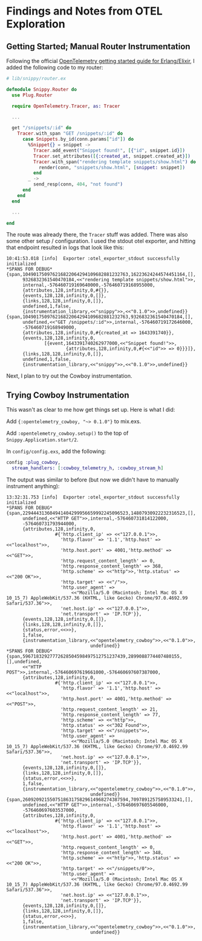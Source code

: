 # Findings and Notes from OTEL Exploration

## Getting Started; Manual Router Instrumentation

Following the official [OpenTelemetry getting started guide for Erlang/Elixir](https://opentelemetry.io/docs/instrumentation/erlang/getting-started/), I added the following code to my router:

```elixir
# lib/snippy/router.ex

defmodule Snippy.Router do
  use Plug.Router

  require OpenTelemetry.Tracer, as: Tracer

  ...

  get "/snippets/:id" do
    Tracer.with_span "GET /snippets/:id" do
      case Snippets.by_id(conn.params["id"]) do
        %Snippet{} = snippet ->
          Tracer.add_event("Snippet found!", [{"id", snippet.id}])
          Tracer.set_attributes([{:created_at, snippet.created_at}])
          Tracer.with_span("rendering template snippets/show.html") do
            render(conn, "snippets/show.html", [snippet: snippet])
          end
        _ ->
          send_resp(conn, 404, "not found")
      end
    end
  end

  ...

end
```

The route was already there, the `Tracer` stuff was added. There was also some
other setup / configuration. I used the stdout otel exporter, and hitting that
endpoint resulted in logs that look like this:

```
10:41:53.018 [info]  Exporter :otel_exporter_stdout successfully initialized
*SPANS FOR DEBUG*
{span,104901750976216822064294109682881232763,16223624244574451164,[],
      9326832361540470184,<<"rendering template snippets/show.html">>,
      internal,-576460719169640000,-576460719168955000,
      {attributes,128,infinity,0,#{}},
      {events,128,128,infinity,0,[]},
      {links,128,128,infinity,0,[]},
      undefined,1,false,
      {instrumentation_library,<<"snippy">>,<<"0.1.0">>,undefined}}
{span,104901750976216822064294109682881232763,9326832361540470184,[],
      undefined,<<"GET /snippets/:id">>,internal,-576460719172646000,
      -576460719168949000,
      {attributes,128,infinity,0,#{created_at => 1643391740}},
      {events,128,128,infinity,0,
              [{event,1643391740262977000,<<"Snippet found!">>,
                      {attributes,128,infinity,0,#{<<"id">> => 0}}}]},
      {links,128,128,infinity,0,[]},
      undefined,1,false,
      {instrumentation_library,<<"snippy">>,<<"0.1.0">>,undefined}}
```

Next, I plan to try out the Cowboy instrumentation.

## Trying Cowboy Instrumentation

This wasn't as clear to me how get things set up. Here is what I did:

Add `{:opentelemetry_cowboy, "~> 0.1.0"}` to mix.exs.

Add `:opentelemetry_cowboy.setup()` to the top of `Snippy.Application.start/2`.

In `config/config.exs`, add the following:

```elixir
config :plug_cowboy,
  stream_handlers: [:cowboy_telemetry_h, :cowboy_stream_h]
```

The output was similar to before (but now we didn't have to manually instrument
anything):

```
13:32:31.753 [info]  Exporter :otel_exporter_stdout successfully initialized
*SPANS FOR DEBUG*
{span,229444313604941404299956659992245096523,14807930922232316523,[],
      undefined,<<"HTTP GET">>,internal,-576460731814122000,
      -576460731793944000,
      {attributes,128,infinity,0,
                  #{'http.client_ip' => <<"127.0.0.1">>,
                    'http.flavor' => '1.1','http.host' => <<"localhost">>,
                    'http.host.port' => 4001,'http.method' => <<"GET">>,
                    'http.request_content_length' => 0,
                    'http.response_content_length' => 368,
                    'http.scheme' => <<"http">>,'http.status' => <<"200 OK">>,
                    'http.target' => <<"/">>,
                    'http.user_agent' =>
                        <<"Mozilla/5.0 (Macintosh; Intel Mac OS X 10_15_7) AppleWebKit/537.36 (KHTML, like Gecko) Chrome/97.0.4692.99 Safari/537.36">>,
                    'net.host.ip' => <<"127.0.0.1">>,
                    'net.transport' => 'IP.TCP'}},
      {events,128,128,infinity,0,[]},
      {links,128,128,infinity,0,[]},
      {status,error,<<>>},
      1,false,
      {instrumentation_library,<<"opentelemetry_cowboy">>,<<"0.1.0">>,
                               undefined}}
*SPANS FOR DEBUG*
{span,59671832927772628504598497512751237439,2899088774407480155,[],undefined,
      <<"HTTP POST">>,internal,-576460697619661000,-576460697607387000,
      {attributes,128,infinity,0,
                  #{'http.client_ip' => <<"127.0.0.1">>,
                    'http.flavor' => '1.1','http.host' => <<"localhost">>,
                    'http.host.port' => 4001,'http.method' => <<"POST">>,
                    'http.request_content_length' => 21,
                    'http.response_content_length' => 77,
                    'http.scheme' => <<"http">>,
                    'http.status' => <<"302 Found">>,
                    'http.target' => <<"/snippets">>,
                    'http.user_agent' =>
                        <<"Mozilla/5.0 (Macintosh; Intel Mac OS X 10_15_7) AppleWebKit/537.36 (KHTML, like Gecko) Chrome/97.0.4692.99 Safari/537.36">>,
                    'net.host.ip' => <<"127.0.0.1">>,
                    'net.transport' => 'IP.TCP'}},
      {events,128,128,infinity,0,[]},
      {links,128,128,infinity,0,[]},
      {status,error,<<>>},
      1,false,
      {instrumentation_library,<<"opentelemetry_cowboy">>,<<"0.1.0">>,
                               undefined}}
{span,260920921550751863175829614968274387594,7097891257589533241,[],
      undefined,<<"HTTP GET">>,internal,-576460697605546000,
      -576460697603537000,
      {attributes,128,infinity,0,
                  #{'http.client_ip' => <<"127.0.0.1">>,
                    'http.flavor' => '1.1','http.host' => <<"localhost">>,
                    'http.host.port' => 4001,'http.method' => <<"GET">>,
                    'http.request_content_length' => 0,
                    'http.response_content_length' => 348,
                    'http.scheme' => <<"http">>,'http.status' => <<"200 OK">>,
                    'http.target' => <<"/snippets/0">>,
                    'http.user_agent' =>
                        <<"Mozilla/5.0 (Macintosh; Intel Mac OS X 10_15_7) AppleWebKit/537.36 (KHTML, like Gecko) Chrome/97.0.4692.99 Safari/537.36">>,
                    'net.host.ip' => <<"127.0.0.1">>,
                    'net.transport' => 'IP.TCP'}},
      {events,128,128,infinity,0,[]},
      {links,128,128,infinity,0,[]},
      {status,error,<<>>},
      1,false,
      {instrumentation_library,<<"opentelemetry_cowboy">>,<<"0.1.0">>,
                               undefined}}
```
